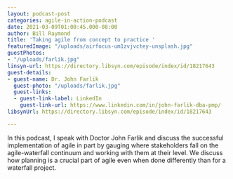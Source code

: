 ```yaml
---
layout: podcast-post
categories: agile-in-action-podcast
date: 2021-03-09T01:00:45.000-08:00
author: Bill Raymond
title: 'Taking agile from concept to practice '
featuredImage: "/uploads/airfocus-um1zvjvctey-unsplash.jpg"
guestPhotos:
- "/uploads/farlik.jpg"
linsyn-url: https://directory.libsyn.com/episode/index/id/18217643
guest-details:
- guest-name: Dr. John Farlik
  guest-photo: "/uploads/farlik.jpg"
  guest-links:
  - guest-link-label: LinkedIn
    guest-link-url: https://www.linkedin.com/in/john-farlik-dba-pmp/
libsynUrl: https://directory.libsyn.com/episode/index/id/18217643

---
```

In this podcast, I speak with Doctor John Farlik and discuss the successful implementation of agile in part by gauging where stakeholders fall on the agile-waterfall continuum and working with them at their level. We discuss how planning is a crucial part of agile even when done differently than for a waterfall project.